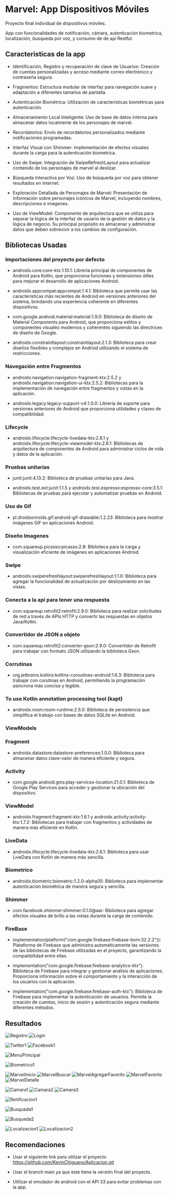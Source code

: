 # Marvel: App Dispositivos Móviles

Proyecto final individual de dispositivos móviles.

App con funcionalidades de notificación, cámara, autenticación biometrica, localización, busqueda por voz, y consumo de de api Restful.

## Caracteristicas de la app

* Identificación, Registro y recuperación de clave de Usuarios: Creación de cuentas personalizadas y acceso mediante correo electrónico y contraseña segura.

* Fragmentos: Estructura modular de interfaz para navegación suave y adaptación a diferentes tamaños de pantalla.

* Autenticación Biométrica: Utilización de características biométricas para autenticación.

* Almacenamiento Local Inteligente: Uso de base de datos interna para almacenar datos localmente de los personajes de marvel.

* Recordatorios: Envío de recordatorios personalizados mediante notificaciones programadas.

* Interfaz Visual con Shimmer: Implementación de efectos visuales durante la carga para la autenticación biometrica.

* Uso de Swipe: Integración de SwipeRefreshLayout para actualizar contenido de los personajes de marvel al deslizar.

* Búsqueda Interactiva por Voz: Uso de búsqueda por voz para obtener resultados en internet.

* Exploración Detallada de Personajes de Marvel: Presentación  de información sobre personajes icónicos de Marvel, incluyendo nombres, descripciones e imagenes.

* Uso de ViewModel: Componente de arquitectura que se utiliza para separar la lógica de la interfaz de usuario de la gestión de datos y la lógica de negocio. Su principal propósito es almacenar y administrar datos que deben sobrevivir a los cambios de configuración. 

## Bibliotecas Usadas

### Importaciones del proyecto por defecto
* androidx.core:core-ktx:1.10.1: Librería principal de componentes de Android para Kotlin, que proporciona funciones y extensiones útiles para mejorar el desarrollo de aplicaciones Android.

* androidx.appcompat:appcompat:1.4.1: Biblioteca que permite usar las características más recientes de Android en versiones anteriores del sistema, brindando una experiencia coherente en diferentes dispositivos.

* com.google.android.material:material:1.9.0: Biblioteca de diseño de Material Components para Android, que proporciona estilos y componentes visuales modernos y coherentes siguiendo las directrices de diseño de Google.

* androidx.constraintlayout:constraintlayout:2.1.3: Biblioteca para crear diseños flexibles y complejos en Android utilizando el sistema de restricciones.

### Navegación entre Fragmentos
* androidx.navigation:navigation-fragment-ktx:2.5.2 y androidx.navigation:navigation-ui-ktx:2.5.2: Bibliotecas para la implementación de navegación entre fragmentos y vistas en la aplicación.

* androidx.legacy:legacy-support-v4:1.0.0: Librería de soporte para versiones anteriores de Android que proporciona utilidades y clases de compatibilidad.

### Lifecycle
* androidx.lifecycle:lifecycle-livedata-ktx:2.6.1 y androidx.lifecycle:lifecycle-viewmodel-ktx:2.6.1: Bibliotecas de arquitectura de componentes de Android para administrar ciclos de vida y datos de la aplicación.

### Pruebas unitarias
* junit:junit:4.13.2: Biblioteca de pruebas unitarias para Java.

* androidx.test.ext:junit:1.1.5 y androidx.test.espresso:espresso-core:3.5.1: Bibliotecas de pruebas para ejecutar y automatizar pruebas en Android.

### Uso de Gif
* pl.droidsonroids.gif:android-gif-drawable:1.2.23: Biblioteca para mostrar imágenes GIF en aplicaciones Android.

### Diseño Imagenes
* com.squareup.picasso:picasso:2.8: Biblioteca para la carga y visualización eficiente de imágenes en aplicaciones Android.

### Swipe
* androidx.swiperefreshlayout:swiperefreshlayout:1.1.0: Biblioteca para agregar la funcionalidad de actualización por deslizamiento en las vistas.

### Conecta a la api para tener una respuesta
* com.squareup.retrofit2:retrofit:2.9.0: Biblioteca para realizar solicitudes de red a través de APIs HTTP y convertir las respuestas en objetos Java/Kotlin.

### Convertidor de JSON a objeto
* com.squareup.retrofit2:converter-gson:2.9.0: Convertidor de Retrofit para trabajar con formato JSON utilizando la biblioteca Gson.

### Corrutinas
* org.jetbrains.kotlinx:kotlinx-coroutines-android:1.6.3: Biblioteca para trabajar con corutinas en Android, permitiendo la programación asíncrona más concisa y legible.

### To use Kotlin annotation processing tool (kapt)
* androidx.room:room-runtime:2.5.0: Biblioteca de persistencia que simplifica el trabajo con bases de datos SQLite en Android.

### ViewModels
### Fragment
* androidx.datastore:datastore-preferences:1.0.0: Biblioteca para almacenar datos clave-valor de manera eficiente y segura.

### Activity
* com.google.android.gms:play-services-location:21.0.1: Biblioteca de Google Play Services para acceder y gestionar la ubicación del dispositivo.

### ViewModel
* androidx.fragment:fragment-ktx:1.6.1 y androidx.activity:activity-ktx:1.7.2: Bibliotecas para trabajar con fragmentos y actividades de manera más eficiente en Kotlin.

### LiveData
* androidx.lifecycle:lifecycle-livedata-ktx:2.6.1: Biblioteca para usar LiveData con Kotlin de manera más sencilla.

### Biometrico
* androidx.biometric:biometric:1.2.0-alpha05: Biblioteca para implementar autenticación biométrica de manera segura y sencilla.

### Shimmer
* com.facebook.shimmer:shimmer:0.1.0@aar: Biblioteca para agregar efectos visuales de brillo a las vistas durante la carga de contenido.

### FireBase
* implementation(platform("com.google.firebase:firebase-bom:32.2.2")): Plataforma de Firebase que administra automáticamente las versiones de las bibliotecas de Firebase utilizadas en el proyecto, garantizando la compatibilidad entre ellas.

* implementation("com.google.firebase:firebase-analytics-ktx"): Biblioteca de Firebase para integrar y gestionar análisis de aplicaciones. Proporciona información sobre el comportamiento y la interacción de los usuarios con la aplicación.

* implementation("com.google.firebase:firebase-auth-ktx"): Biblioteca de Firebase para implementar la autenticación de usuarios. Permite la creación de cuentas, inicio de sesión y autenticación segura mediante diferentes métodos.

## Resultados

![Registro](https://github.com/KevinChiguano/Aplicacion/assets/105686372/965cfa16-d3c6-4bcc-961d-be95e96e8458)
![Login](https://github.com/KevinChiguano/Aplicacion/assets/105686372/1e1dc32c-fb61-4af7-b158-139ad383d34d)

![Twitter1](https://github.com/KevinChiguano/Aplicacion/assets/105686372/95993d96-d17c-451b-9b42-590eb8d5ffc3)
![Facebook1](https://github.com/KevinChiguano/Aplicacion/assets/105686372/2b4810aa-05f7-4bd5-8bc2-b8a3fc402e1e)


![MenuPrincipal](https://github.com/KevinChiguano/Aplicacion/assets/105686372/f94d235c-deed-4772-bb4c-ea08ff6cf3c0)

![Biometrico1](https://github.com/KevinChiguano/Aplicacion/assets/105686372/667b613d-64bc-4d51-bbc7-9c603a3a4400)

![MarvelInicio](https://github.com/KevinChiguano/Aplicacion/assets/105686372/77699fa4-4ecd-4bc4-804b-de8896cb6b74)
![MarvelBuscar](https://github.com/KevinChiguano/Aplicacion/assets/105686372/20c8733b-979b-4b67-bb52-08d63d12cafd)
![MarvelAgregarFavorito](https://github.com/KevinChiguano/Aplicacion/assets/105686372/d7b9fca0-37ee-48f8-af9b-2ff33138dacf)
![MarvelFavorito](https://github.com/KevinChiguano/Aplicacion/assets/105686372/048b7a9f-9400-414b-8f45-205517021c62)
![MarvelDetalle](https://github.com/KevinChiguano/Aplicacion/assets/105686372/d65d1f17-1a84-47e8-86f0-9588b7b139e5)

![Camara1](https://github.com/KevinChiguano/Aplicacion/assets/105686372/26267fa1-242c-4cf6-98d6-736fd2decb29)
![Camara2](https://github.com/KevinChiguano/Aplicacion/assets/105686372/87350707-0556-4dda-a44f-b4e1df540809)
![Camara3](https://github.com/KevinChiguano/Aplicacion/assets/105686372/ab0b8050-d044-4416-94e6-5a306d85c171)

![Notificacion1](https://github.com/KevinChiguano/Aplicacion/assets/105686372/1dabd78f-8591-42c0-aaf1-8a998807c0db)

![Busqueda1](https://github.com/KevinChiguano/Aplicacion/assets/105686372/6c0aae97-f799-4914-a447-10de1005bd30)

![Busqueda2](https://github.com/KevinChiguano/Aplicacion/assets/105686372/f8955f26-7b8b-4f93-b652-f846601e8c1d)

![Localizacion1](https://github.com/KevinChiguano/Aplicacion/assets/105686372/88772e6e-154d-4c5c-8bbc-b667e823b9b6)
![Localizacion2](https://github.com/KevinChiguano/Aplicacion/assets/105686372/1972400b-bff1-4a87-9bbf-3a31e3db4381)

## Recomendaciones
* Usar el siguiente link para utilizar el proyecto https://github.com/KevinChiguano/Aplicacion.git

* Usar el branch main ya que este tiene la versión final del proyecto. 

* Utilizar el emulador de android con el API 33 para evitar problemas con la app.



